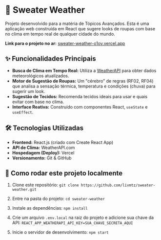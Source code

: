 # 🧥 Sweater Weather

Projeto desenvolvido para a matéria de Tópicos Avançados. Esta é uma aplicação web construída em React que sugere looks de roupas com base no clima em tempo real de qualquer cidade do mundo.

**Link para o projeto no ar:** [sweater-weather-o1ov.vercel.app](https://sweater-weather-o1ov.vercel.app/)

## ✨ Funcionalidades Principais

* **Busca de Clima em Tempo Real:** Utiliza a [WeatherAPI](https://www.weatherapi.com/) para obter dados meteorológicos atualizados.
* **Motor de Sugestão de Roupas:** Um "cérebro" de regras (RF02, RF04) que analisa a sensação térmica, temperatura e condições (chuva) para sugerir um look.
* **Sugestão de Tecidos:** Recomenda tecidos ideais para usar e quais evitar com base no clima.
* **Interface Reativa:** Construído com componentes React, `useState` e `useEffect`.

## 🛠️ Tecnologias Utilizadas

* **Frontend:** React.js (criado com Create React App)
* **API de Clima:** WeatherAPI.com
* **Hospedagem (Deploy):** Vercel
* **Versionamento:** Git & GitHub

## 🚀 Como rodar este projeto localmente

1.  Clone este repositório:
    `git clone https://github.com/livmtz/sweater-weather.git`

2.  Entre na pasta do projeto:
    `cd sweater-weather`

3.  Instale as dependências:
    `npm install`

4.  Crie um arquivo `.env.local` na raiz do projeto e adicione sua chave da API:
    `REACT_APP_WEATHERAPI_API_KEY=SUA_CHAVE_SECRETA_AQUI`

5.  Inicie o servidor de desenvolvimento:
    `npm start`